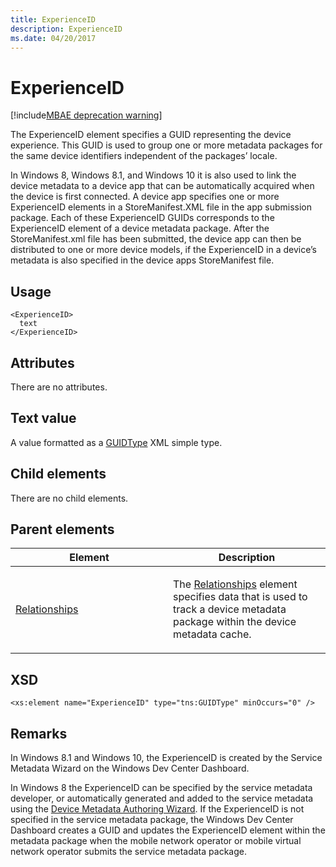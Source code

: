 ```yaml
---
title: ExperienceID
description: ExperienceID
ms.date: 04/20/2017
---
```


# ExperienceID

[!include[MBAE deprecation warning](../includes/mbae-deprecation-warning.md)]

The ExperienceID element specifies a GUID representing the device experience. This GUID is used to group one or more metadata packages for the same device identifiers independent of the packages’ locale.

In Windows 8, Windows 8.1, and Windows 10 it is also used to link the device metadata to a device app that can be automatically acquired when the device is first connected. A device app specifies one or more ExperienceID elements in a StoreManifest.XML file in the app submission package. Each of these ExperienceID GUIDs corresponds to the ExperienceID element of a device metadata package. After the StoreManifest.xml file has been submitted, the device app can then be distributed to one or more device models, if the ExperienceID in a device’s metadata is also specified in the device apps StoreManifest file.

## Usage


``` syntax
<ExperienceID>
  text
</ExperienceID>
```

## Attributes


There are no attributes.

## Text value


A value formatted as a [GUIDType](guidtype-packageinfo.md) XML simple type.

## Child elements


There are no child elements.

## Parent elements


<table>
<colgroup>
<col width="50%" />
<col width="50%" />
</colgroup>
<thead>
<tr class="header">
<th>Element</th>
<th>Description</th>
</tr>
</thead>
<tbody>
<tr class="odd">
<td><p><a href="relationships.md" data-raw-source="[Relationships](relationships.md)">Relationships</a></p></td>
<td><p>The <a href="relationships.md" data-raw-source="[Relationships](relationships.md)">Relationships</a> element specifies data that is used to track a device metadata package within the device metadata cache.</p></td>
</tr>
</tbody>
</table>

 

## XSD


``` syntax
<xs:element name="ExperienceID" type="tns:GUIDType" minOccurs="0" />
```

## Remarks


In Windows 8.1 and Windows 10, the ExperienceID is created by the Service Metadata Wizard on the Windows Dev Center Dashboard.

In Windows 8 the ExperienceID can be specified by the service metadata developer, or automatically generated and added to the service metadata using the [Device Metadata Authoring Wizard](../devtest/device-metadata-authoring-wizard-portal.md). If the ExperienceID is not specified in the service metadata package, the Windows Dev Center Dashboard creates a GUID and updates the ExperienceID element within the metadata package when the mobile network operator or mobile virtual network operator submits the service metadata package.

 

